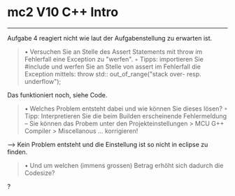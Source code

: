 # mc2 V10 C++ Intro

---

Aufgabe 4 reagiert nicht wie laut der Aufgabenstellung zu erwarten ist.

> • Versuchen Sie an Stelle des Assert Statements mit throw im Fehlerfall eine Exception zu "werfen". 
> ◦ Tipps: importieren Sie #include <stdexcept> und werfen Sie an Stelle von assert im Fehlerfall die Exception mittels:  throw std:: out_of_range("stack over- resp. underflow");

Das funktioniert noch, siehe Code.

> • Welches Problem entsteht dabei und wie können Sie dieses lösen?
> ◦ Tipp: Interpretieren Sie die beim Builden erscheinende Fehlermeldung – Sie können das Probem unter den Projekteinstellungen > MCU G++ Compiler > Miscellanous … korrigieren!

--> Kein Problem entsteht und die Einstellung ist so nicht in eclipse zu finden.

> • Und um welchen (immens grossen) Betrag erhöht sich dadurch die Codesize?

?